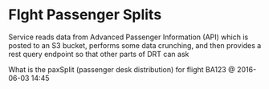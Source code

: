 Flght Passenger Splits
====================

Service reads data from Advanced Passenger Information (API) which is posted to an S3 bucket,
performs some data crunching, and then provides a rest query endpoint so that other parts of DRT can ask

What is the paxSplit (passenger desk distribution) for flight BA123 @  2016-06-03 14:45



